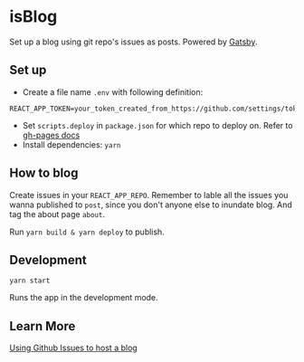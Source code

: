 # isBlog

Set up a blog using git repo's issues as posts. Powered by [Gatsby](https://www.gatsbyjs.org/).

## Set up

- Create a file name `.env` with following definition:
```
REACT_APP_TOKEN=your_token_created_from_https://github.com/settings/tokens
```
- Set `scripts.deploy` in `package.json` for which repo to deploy on. Refer to [gh-pages docs](https://www.npmjs.com/package/gh-pages)
- Install dependencies: `yarn`

## How to blog

Create issues in your `REACT_APP_REPO`. Remember to lable all the issues you wanna published to `post`, since you don't anyone else to inundate blog. And tag the about page `about`.

Run `yarn build & yarn deploy` to publish. 

## Development

`yarn start`

Runs the app in the development mode.

## Learn More

[Using Github Issues to host a blog](https://bpceee.github.io/posts/1)


